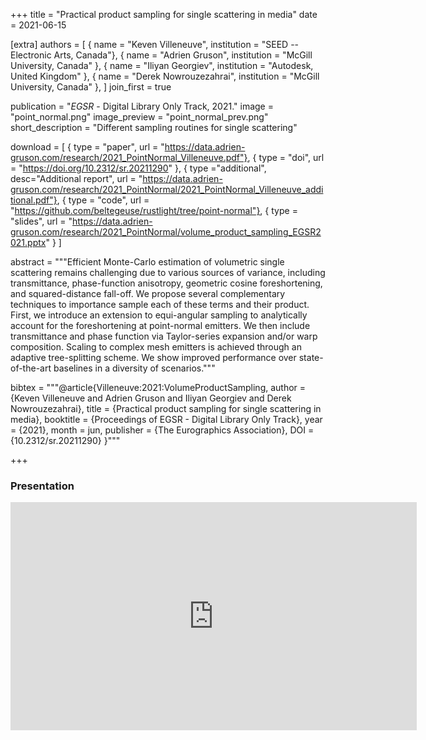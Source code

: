 +++
title = "Practical product sampling for single scattering in media"
date = 2021-06-15

[extra]
authors = [
    { name = "Keven Villeneuve", institution = "SEED -- Electronic Arts, Canada"},
    { name = "Adrien Gruson", institution = "McGill University, Canada" },
    { name = "Iliyan Georgiev", institution = "Autodesk, United Kingdom" }, 
    { name = "Derek Nowrouzezahrai", institution = "McGill University, Canada" },
]
join_first = true

publication = "*EGSR* - Digital Library Only Track, 2021."
image = "point_normal.png"
image_preview = "point_normal_prev.png"
short_description = "Different sampling routines for single scattering"

download = [
    { type = "paper", url = "https://data.adrien-gruson.com/research/2021_PointNormal_Villeneuve.pdf"},
    { type = "doi", url = "https://doi.org/10.2312/sr.20211290" },
    { type ="additional", desc="Additional report", url = "https://data.adrien-gruson.com/research/2021_PointNormal/2021_PointNormal_Villeneuve_additional.pdf"},
    { type = "code", url = "https://github.com/beltegeuse/rustlight/tree/point-normal"},
    { type = "slides", url = "https://data.adrien-gruson.com/research/2021_PointNormal/volume_product_sampling_EGSR2021.pptx" }
]

abstract = """Efficient Monte-Carlo estimation of volumetric single scattering remains challenging due to various sources of variance, including transmittance, phase-function anisotropy, geometric cosine foreshortening, and squared-distance fall-off. We propose several complementary techniques to importance sample each of these terms and their product. First, we introduce an extension to equi-angular sampling to analytically account for the foreshortening at point-normal emitters. We then include transmittance and phase function via Taylor-series expansion and/or warp composition. Scaling to complex mesh emitters is achieved through an adaptive tree-splitting scheme. We show improved performance over state-of-the-art baselines in a diversity of scenarios."""

bibtex = """@article{Villeneuve:2021:VolumeProductSampling,
  author = {Keven Villeneuve and Adrien Gruson and Iliyan Georgiev and Derek Nowrouzezahrai},
  title = {Practical product sampling for single scattering in media},
  booktitle = {Proceedings of EGSR - Digital Library Only Track},
  year = {2021},
  month = jun,
  publisher = {The Eurographics Association},
  DOI = {10.2312/sr.20211290}
}"""

+++

### Presentation 

<iframe width="650" height="365"src="https://www.youtube.com/embed/iETDEkcRI8M" title="YouTube video player" frameborder="0" allow="accelerometer; autoplay; clipboard-write; encrypted-media; gyroscope; picture-in-picture" allowfullscreen></iframe>

